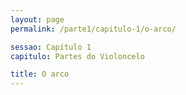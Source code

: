 ```yaml
---
layout: page
permalink: /parte1/capitulo-1/o-arco/

sessao: Capítulo 1
capitulo: Partes do Violoncelo

title: O arco
---
```


